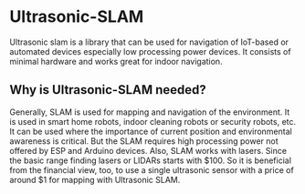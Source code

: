 # Ultrasonic-SLAM
Ultrasonic slam is a library that can be used for navigation of IoT-based or automated devices especially low processing power devices. It consists of minimal hardware and works great for indoor navigation.

## Why is Ultrasonic-SLAM needed?
Generally, SLAM is used for mapping and navigation of the environment. It is used in smart home robots, indoor cleaning robots or security robots, etc. It can be used where the importance of current position and environmental awareness is critical. But the SLAM requires high processing power not offered by ESP and Arduino devices. Also, SLAM works with lasers. Since the basic range finding lasers or LIDARs starts with $100. So it is beneficial from the financial view, too, to use a single ultrasonic sensor with a price of around $1 for mapping with Ultrasonic SLAM.
